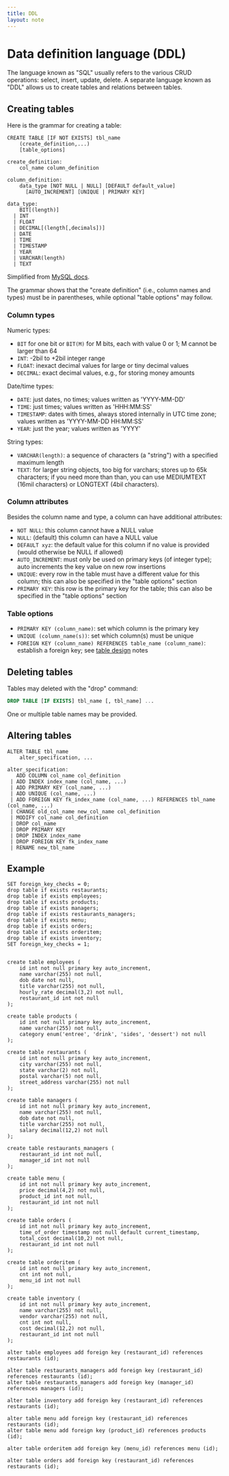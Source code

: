 ```yaml
---
title: DDL
layout: note
---
```


# Data definition language (DDL)

The language known as "SQL" usually refers to the various CRUD operations: select, insert, update, delete. A separate language known as "DDL" allows us to create tables and relations between tables.

## Creating tables

Here is the grammar for creating a table:

~~~
CREATE TABLE [IF NOT EXISTS] tbl_name
    (create_definition,...)
    [table_options]

create_definition:
    col_name column_definition

column_definition:
    data_type [NOT NULL | NULL] [DEFAULT default_value]
      [AUTO_INCREMENT] [UNIQUE | PRIMARY KEY]

data_type:
    BIT[(length)]
  | INT
  | FLOAT
  | DECIMAL[(length[,decimals])]
  | DATE
  | TIME
  | TIMESTAMP
  | YEAR
  | VARCHAR(length)
  | TEXT
~~~

Simplified from [MySQL docs](http://dev.mysql.com/doc/refman/5.7/en/create-table.html).

The grammar shows that the "create definition" (i.e., column names and types) must be in parentheses, while optional "table options" may follow.

### Column types

Numeric types:

- `BIT` for one bit or `BIT(M)` for M bits, each with value 0 or 1; M cannot be larger than 64
- `INT`: -2bil to +2bil integer range 
- `FLOAT`: inexact decimal values for large or tiny decimal values
- `DECIMAL`: exact decimal values, e.g., for storing money amounts

Date/time types:

- `DATE`: just dates, no times; values written as 'YYYY-MM-DD'
- `TIME`: just times; values written as 'HHH:MM:SS'
- `TIMESTAMP`: dates with times, always stored internally in UTC time zone; values written as 'YYYY-MM-DD HH:MM:SS'
- `YEAR`: just the year; values written as 'YYYY'

String types:

- `VARCHAR(length)`: a sequence of characters (a "string") with a specified maximum length
- `TEXT`: for larger string objects, too big for varchars; stores up to 65k characters; if you need more than than, you can use MEDIUMTEXT (16mil characters) or LONGTEXT (4bil characters).

### Column attributes

Besides the column name and type, a column can have additional attributes:

- `NOT NULL`: this column cannot have a NULL value
- `NULL`: (default) this column can have a NULL value
- `DEFAULT xyz`: the default value for this column if no value is provided (would otherwise be NULL if allowed)
- `AUTO_INCREMENT`: must only be used on primary keys (of integer type); auto increments the key value on new row insertions
- `UNIQUE`: every row in the table must have a different value for this column; this can also be specified in the "table options" section
- `PRIMARY KEY`: this row is the primary key for the table; this can also be specified in the "table options" section

### Table options

- `PRIMARY KEY (column_name)`: set which column is the primary key
- `UNIQUE (column_name(s))`: set which column(s) must be unique
- `FOREIGN KEY (column_name) REFERENCES table_name (column_name)`: establish a foreign key; see [table design](/notes/table-design.html) notes

## Deleting tables

Tables may deleted with the "drop" command:

``` sql
DROP TABLE [IF EXISTS] tbl_name [, tbl_name] ...
```

One or multiple table names may be provided.

## Altering tables

```
ALTER TABLE tbl_name
    alter_specification, ...

alter_specification:
   ADD COLUMN col_name col_definition
 | ADD INDEX index_name (col_name, ...)
 | ADD PRIMARY KEY (col_name, ...)
 | ADD UNIQUE (col_name, ...)
 | ADD FOREIGN KEY fk_index_name (col_name, ...) REFERENCES tbl_name (col_name, ...)
 | CHANGE old_col_name new_col_name col_definition
 | MODIFY col_name col_definition
 | DROP col_name
 | DROP PRIMARY KEY
 | DROP INDEX index_name
 | DROP FOREIGN KEY fk_index_name
 | RENAME new_tbl_name
```

## Example

```
SET foreign_key_checks = 0;
drop table if exists restaurants;
drop table if exists employees;
drop table if exists products;
drop table if exists managers;
drop table if exists restaurants_managers;
drop table if exists menu;
drop table if exists orders;
drop table if exists orderitem;
drop table if exists inventory;
SET foreign_key_checks = 1;


create table employees (
	id int not null primary key auto_increment,
	name varchar(255) not null,
	dob date not null,
	title varchar(255) not null,
	hourly_rate decimal(3,2) not null,
	restaurant_id int not null
);

create table products (
	id int not null primary key auto_increment,
	name varchar(255) not null,
	category enum('entree', 'drink', 'sides', 'dessert') not null
);

create table restaurants (
	id int not null primary key auto_increment,
	city varchar(255) not null,
	state varchar(2) not null,
	postal varchar(5) not null,
	street_address varchar(255) not null
);

create table managers (
	id int not null primary key auto_increment,
	name varchar(255) not null,
	dob date not null,
	title varchar(255) not null,
	salary decimal(12,2) not null
);

create table restaurants_managers (
	restaurant_id int not null,
	manager_id int not null
);

create table menu (
	id int not null primary key auto_increment,
	price decimal(4,2) not null,
	product_id int not null,
	restaurant_id int not null
);

create table orders (
	id int not null primary key auto_increment,
	time_of_order timestamp not null default current_timestamp,
	total_cost decimal(10,2) not null,
	restaurant_id int not null
);

create table orderitem (
	id int not null primary key auto_increment,
	cnt int not null,
	menu_id int not null
);

create table inventory (
	id int not null primary key auto_increment,
	name varchar(255) not null,
	vendor varchar(255) not null,
	cnt int not null,
	cost decimal(12,2) not null,
	restaurant_id int not null
);

alter table employees add foreign key (restaurant_id) references restaurants (id);

alter table restaurants_managers add foreign key (restaurant_id) references restaurants (id);
alter table restaurants_managers add foreign key (manager_id) references managers (id);

alter table inventory add foreign key (restaurant_id) references restaurants (id);

alter table menu add foreign key (restaurant_id) references restaurants (id);
alter table menu add foreign key (product_id) references products (id);

alter table orderitem add foreign key (menu_id) references menu (id);

alter table orders add foreign key (restaurant_id) references restaurants (id);
```




